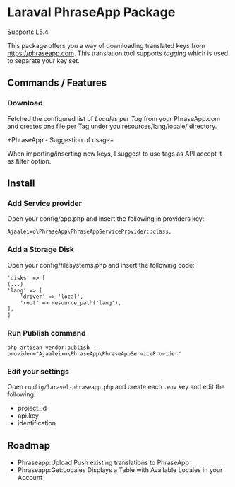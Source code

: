 # Laraval PhraseApp Package
Supports L5.4

This package offers you a way of downloading translated keys from https://phraseapp.com.
This translation tool supports *tagging* which is used to separate your key set.

## Commands / Features
### Download
Fetched the configured list of *Locales* per *Tag* from your PhraseApp.com and creates one file per Tag under you resources/lang/locale/ directory.

+PhraseApp - Suggestion of usage+

When importing/inserting new keys, I suggest to use tags as API accept it as filter option.


## Install

### Add Service provider
Open your config/app.php and insert the following in providers key:
```
Ajaaleixo\PhraseApp\PhraseAppServiceProvider::class,
```

### Add a Storage Disk
Open your config/filesystems.php and insert the following code:
```
'disks' => [
(...)
'lang' => [
    'driver' => 'local',
    'root' => resource_path('lang'),
],
]
```

### Run Publish command
```
php artisan vendor:publish --provider="Ajaaleixo\PhraseApp\PhraseAppServiceProvider"
```

### Edit your settings
Open ```config/laravel-phraseapp.php``` and create each ```.env``` key and edit the following:
- project_id
- api.key
- identification

## Roadmap
- Phraseapp:Upload
  Push existing translations to PhraseApp
- Phraseapp:Get:Locales
  Displays a Table with Available Locales in your Account



